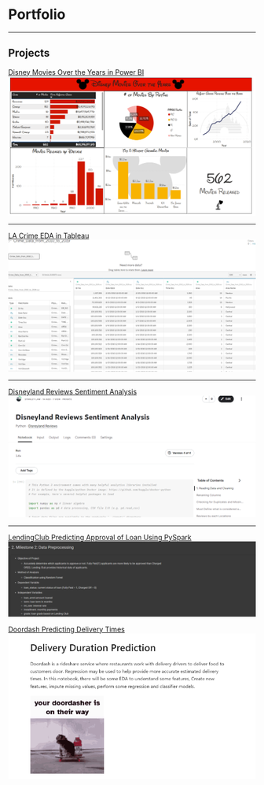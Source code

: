 # Portfolio

---

## Projects

[Disney Movies Over the Years in Power BI](/pdf/Disney_Movies.pdf)
<img src="images/Power_Bi_Thumbnail.png?raw=true"/>

---
[LA Crime EDA in Tableau](https://public.tableau.com/app/profile/stanley.lam7652/viz/LACrimeEDA/Sheet4?publish=yes)
<img src="images/Tableau_Thumbnail.png?raw=true"/>

---
[Disneyland Reviews Sentiment Analysis](https://www.kaggle.com/stanleylam24/disneyland-reviews-sentiment-analysis)
<img src="images/Disneyland_NLP_Thumbail.png?raw=true"/>


---
[LendingClub Predicting Approval of Loan Using PySpark](/pdf/LendingClub_Approval_of_Loan_Using_PySpark.pdf)
<img src="images/LendingClub_Thumbnail.png?raw=true"/>

[Doordash Predicting Delivery Times](/pdf/Delivery_Time_Prediction.pdf)
<img src="images/DD.png?raw=true"/>
